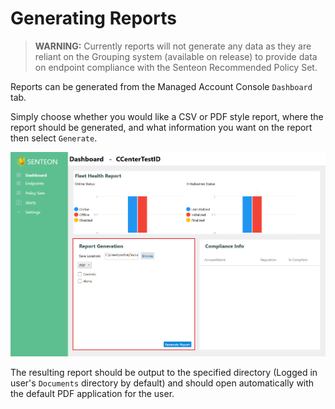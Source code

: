 # Generating Reports

> **WARNING:** Currently reports will not generate any data as they are reliant on the Grouping system (available on release) to provide data on endpoint compliance with the Senteon Recommended Policy Set.

Reports can be generated from the Managed Account Console `Dashboard` tab.

Simply choose whether you would like a CSV or PDF style report, where the report should be generated, and what information you want on the report then select `Generate`. 

<img src="images/reportgeneration.png" width="750">

The resulting report should be output to the specified directory (Logged in user's `Documents` directory by default) and should open automatically with the default PDF application for the user.
